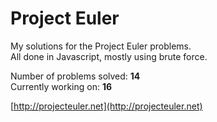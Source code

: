 # Project Euler
My solutions for the Project Euler problems.  
All done in Javascript, mostly using brute force.

Number of problems solved: **14**  
Currently working on: **16**

[http://projecteuler.net](http://projecteuler.net)